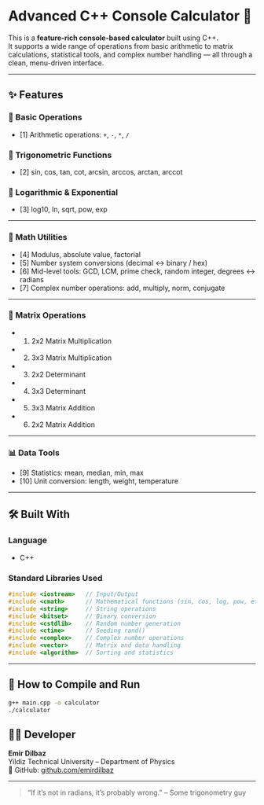 # Advanced C++ Console Calculator 🧮

This is a **feature-rich console-based calculator** built using C++.  
It supports a wide range of operations from basic arithmetic to matrix calculations, statistical tools, and complex number handling — all through a clean, menu-driven interface.

---

## ✨ Features

### 🔢 Basic Operations
- [1] Arithmetic operations: `+`, `-`, `*`, `/`

### 📐 Trigonometric Functions
- [2] sin, cos, tan, cot, arcsin, arccos, arctan, arccot

### 🧮 Logarithmic & Exponential
- [3] log10, ln, sqrt, pow, exp

---

### 🧰 Math Utilities
- [4] Modulus, absolute value, factorial
- [5] Number system conversions (decimal ↔ binary / hex)
- [6] Mid-level tools: GCD, LCM, prime check, random integer, degrees ↔ radians
- [7] Complex number operations: add, multiply, norm, conjugate

---

### 🧠 Matrix Operations
- 1. 2x2 Matrix Multiplication
- 2. 3x3 Matrix Multiplication
- 3. 2x2 Determinant
- 4. 3x3 Determinant
- 5. 3x3 Matrix Addition
- 6. 2x2 Matrix Addition

---

### 📊 Data Tools
- [9] Statistics: mean, median, min, max
- [10] Unit conversion: length, weight, temperature

---

## 🛠️ Built With

### Language
- C++

### Standard Libraries Used

```cpp
#include <iostream>   // Input/Output
#include <cmath>      // Mathematical functions (sin, cos, log, pow, etc.)
#include <string>     // String operations
#include <bitset>     // Binary conversion
#include <cstdlib>    // Random number generation
#include <ctime>      // Seeding rand()
#include <complex>    // Complex number operations
#include <vector>     // Matrix and data handling
#include <algorithm>  // Sorting and statistics
```

---

## 🚀 How to Compile and Run

```bash
g++ main.cpp -o calculator
./calculator
```

## 👨‍💻 Developer

**Emir Dilbaz**  
Yildiz Technical University – Department of Physics  
🔗 GitHub: [github.com/emirdilbaz](https://github.com/emirdilbaz)

---

> “If it’s not in radians, it’s probably wrong.” – Some trigonometry guy
